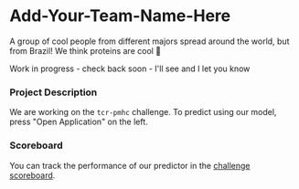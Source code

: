 # Add-Your-Team-Name-Here

A group of cool people from different majors spread around the world, but from Brazil! We think proteins are cool 🙌

Work in progress - check back soon - I'll see and I let you know

### Project Description

We are working on the `tcr-pmhc` challenge.
To predict using our model, press "Open Application" on the left.

### Scoreboard

You can track the performance of our predictor in the [challenge scoreboard](https://biolib.com/biohackathon/tcr-pmhc-scoreboard/).
